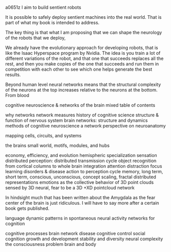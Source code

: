 a0651z
I aim to build sentient robots 

It is possible to safely deploy sentient machines into the real world. That is part of what my book is intended to address.

The key thing is that what I am proposing that we can shape the neurology of the robots that we deploy, 

We already have the evolutionary approach for developing robots, that is like the Isaac Hyperspace program by Nvidia. The idea is you train a lot of different variations of the robot, and that one that succeeds replaces all the rest, and then you make copies of the one that succeeds and run them in competition with each other to see which one helps generate the best results.

Beyond human level neural networks means that the structural complexity of the neurons at the top increases relative to the neurons at the bottom. From blood

cognitive neuroscience & networks of the brain mixed table of contents

why networks
network measures
history of cognitive science
structure & function of nervous system
brain networks: structure and dynamics
methods of cognitive neuroscience
a network perspective on neuroanatomy

mapping cells, circuits, and systems

the brains small world, motifs, modules, and hubs

economy, efficiency, and evolution
hemispheric specialization
sensation distributed perception: distributed transmission cycle
object recognition from cortical columns to whole brain integration
attention distraction focus learning disorders & disease
action to perception cycle
memory, long term, short term, conscious, unconscious, 
concept scaling, fractal distributed representations
emotions as the collective behavior of 3D point clouds sensed by 3D neural, fear to be a 3D +XD pointcloud network

In hindsight much that has been written about the Amygdala as the fear center of the brain is just ridiculous. I will have to say more after a certain book gets published.

language
dynamic patterns  in spontaneous neural activity
networks for cognition

cognitive processes
brain network disease
cognitive control
social cognition
growth and development
stability and diversity
neural complexity
the consciousness problem
brain and body
